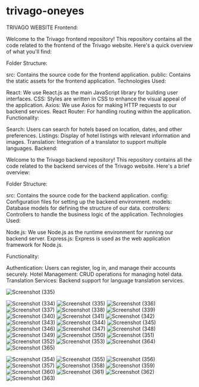 # trivago-oneyes


TRIVAGO WEBSITE
Frontend:

Welcome to the Trivago frontend repository! This repository contains all the code related to the frontend of the Trivago website. Here's a quick overview of what you'll find:

Folder Structure:

src: Contains the source code for the frontend application.
public: Contains the static assets for the frontend application.
Technologies Used:

React: We use React.js as the main JavaScript library for building user interfaces.
CSS: Styles are written in CSS to enhance the visual appeal of the application.
Axios: We use Axios for making HTTP requests to our backend services.
React Router: For handling routing within the application.
Functionality:

Search: Users can search for hotels based on location, dates, and other preferences.
Listings: Display of hotel listings with relevant information and images.
Translation: Integration of a translator to support multiple languages.
Backend:

Welcome to the Trivago backend repository! This repository contains all the code related to the backend services of the Trivago website. Here's a brief overview:

Folder Structure:

src: Contains the source code for the backend application.
config: Configuration files for setting up the backend environment.
models: Database models for defining the structure of our data.
controllers: Controllers to handle the business logic of the application.
Technologies Used:

Node.js: We use Node.js as the runtime environment for running our backend server.
Express.js: Express is used as the web application framework for Node.js.

Functionality:

Authentication: Users can register, log in, and manage their accounts securely.
Hotel Management: CRUD operations for managing hotel data.
Translation Services: Backend support for language translation services.

![Screenshot (335)](https://github.com/MadhuViswa23/versel-trivago/assets/139744636/2cefe18e-9fdf-48c9-a745-54becb3a2c80)


![Screenshot (334)](https://github.com/MadhuViswa23/versel-trivago/assets/139744636/b5476b7d-aef5-463d-a875-016b15a6cdc9)
![Screenshot (335)](https://github.com/MadhuViswa23/versel-trivago/assets/139744636/c13f58d7-eed3-4882-a3fe-e718b6c64fc0)
![Screenshot (336)](https://github.com/MadhuViswa23/versel-trivago/assets/139744636/d702cad5-cfbe-44d4-8581-33a42f75ce7d)
![Screenshot (337)](https://github.com/MadhuViswa23/versel-trivago/assets/139744636/4578cd47-3c70-4d0e-9bb3-775c1dc7ac32)
![Screenshot (338)](https://github.com/MadhuViswa23/versel-trivago/assets/139744636/4f2ab37a-9d3c-4040-b7ef-8f09a4727af1)
![Screenshot (339)](https://github.com/MadhuViswa23/versel-trivago/assets/139744636/e9814eb4-a927-4f4d-a04e-9abf3e3842a2)
![Screenshot (340)](https://github.com/MadhuViswa23/versel-trivago/assets/139744636/c60ca6d0-b67b-48bf-8d08-69c2c7472c0b)
![Screenshot (341)](https://github.com/MadhuViswa23/versel-trivago/assets/139744636/5db926a2-0de8-490a-8f4d-a40ef9de5ec4)
![Screenshot (342)](https://github.com/MadhuViswa23/versel-trivago/assets/139744636/1270441c-d5ab-4899-b28d-901492ea25a6)
![Screenshot (343)](https://github.com/MadhuViswa23/versel-trivago/assets/139744636/92656892-5ca0-48be-8fd9-5b5b99f65fb6)
![Screenshot (344)](https://github.com/MadhuViswa23/versel-trivago/assets/139744636/67794905-fd75-4f93-b8a2-836d36898221)
![Screenshot (345)](https://github.com/MadhuViswa23/versel-trivago/assets/139744636/07723f6b-ea2d-418e-b64f-1f200db69f7d)
![Screenshot (346)](https://github.com/MadhuViswa23/versel-trivago/assets/139744636/ff3d69a4-e68e-4110-891e-8340b491c5ec)
![Screenshot (347)](https://github.com/MadhuViswa23/versel-trivago/assets/139744636/b912f69c-ed89-4b84-870f-63cdaf1fa49f)
![Screenshot (348)](https://github.com/MadhuViswa23/versel-trivago/assets/139744636/333b745a-9f75-4b27-9a3c-311ecf8c2f8e)
![Screenshot (349)](https://github.com/MadhuViswa23/versel-trivago/assets/139744636/a72a958d-6944-4752-bed0-486e795a7bab)
![Screenshot (350)](https://github.com/MadhuViswa23/versel-trivago/assets/139744636/d4ab88b9-5b0f-4570-a8a9-3df433554c8d)
![Screenshot (351)](https://github.com/MadhuViswa23/versel-trivago/assets/139744636/864ded37-7112-4cdb-b8de-0d429f067308)
![Screenshot (352)](https://github.com/MadhuViswa23/versel-trivago/assets/139744636/c2022b6b-5b68-4f98-a6f4-6d6ec8b89da0)
![Screenshot (353)](https://github.com/MadhuViswa23/versel-trivago/assets/139744636/8c4a381a-ee2d-4a72-9cfb-cd464314ec2a)
![Screenshot (364)](https://github.com/MadhuViswa23/versel-trivago/assets/139744636/aade88c2-f75c-40ca-bee8-12c5b80d01e7)
![Screenshot (365)](https://github.com/MadhuViswa23/versel-trivago/assets/139744636/220727b3-58f9-4b65-bd85-614df73d9262)

![Screenshot (354)](https://github.com/MadhuViswa23/versel-trivago/assets/139744636/c8dcfe37-46b9-4761-a7f5-2542d1cf5a86)
![Screenshot (355)](https://github.com/MadhuViswa23/versel-trivago/assets/139744636/9ff4922b-6df4-4c6a-b819-4be457dd5cf7)
![Screenshot (356)](https://github.com/MadhuViswa23/versel-trivago/assets/139744636/26e5364b-0588-421f-b5b4-f1eaccf3c175)
![Screenshot (357)](https://github.com/MadhuViswa23/versel-trivago/assets/139744636/9c26b790-652f-44b7-a118-290edfbfd4c8)
![Screenshot (358)](https://github.com/MadhuViswa23/versel-trivago/assets/139744636/2563d074-1b7d-463a-80d1-465bef8a188a)
![Screenshot (359)](https://github.com/MadhuViswa23/versel-trivago/assets/139744636/d4c11e18-38e4-450d-914d-dbf729f0dd12)
![Screenshot (360)](https://github.com/MadhuViswa23/versel-trivago/assets/139744636/77bb7f1e-8f37-4c63-a530-983d76a3e567)
![Screenshot (361)](https://github.com/MadhuViswa23/versel-trivago/assets/139744636/81ac65a3-e9a0-445d-9db7-94e732465bf6)
![Screenshot (362)](https://github.com/MadhuViswa23/versel-trivago/assets/139744636/00ca5785-1e84-4a41-95de-f0defbd93850)
![Screenshot (363)](https://github.com/MadhuViswa23/versel-trivago/assets/139744636/d4f9f1f9-c76f-4a38-aa84-6d828fd48196)
